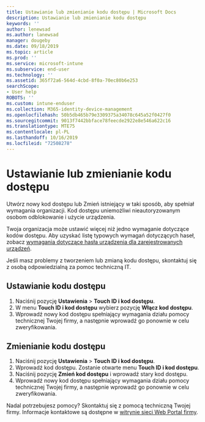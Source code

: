 ```yaml
---
title: Ustawianie lub zmienianie kodu dostępu | Microsoft Docs
description: Ustawianie lub zmienianie kodu dostępu
keywords: ''
author: lenewsad
ms.author: lanewsad
manager: dougeby
ms.date: 09/18/2019
ms.topic: article
ms.prod: ''
ms.service: microsoft-intune
ms.subservice: end-user
ms.technology: ''
ms.assetid: 365f72a6-564d-4cbd-8f0a-70ec80b6e253
searchScope:
- User help
ROBOTS: ''
ms.custom: intune-enduser
ms.collection: M365-identity-device-management
ms.openlocfilehash: 50b5db465b79e3309375a34078c645a52f0427f0
ms.sourcegitcommit: 9013f7442bbface78feecde2922e8e546a622c16
ms.translationtype: MTE75
ms.contentlocale: pl-PL
ms.lasthandoff: 10/16/2019
ms.locfileid: "72508278"
---
```

# <a name="set-or-change-your-passcode"></a>Ustawianie lub zmienianie kodu dostępu

Utwórz nowy kod dostępu lub Zmień istniejący w taki sposób, aby spełniał wymagania organizacji. Kod dostępu uniemożliwi nieautoryzowanym osobom odblokowanie i użycie urządzenia. 

Twoja organizacja może ustawić więcej niż jedno wymaganie dotyczące kodów dostępu. Aby uzyskać listę typowych wymagań dotyczących haseł, zobacz [wymagania dotyczące hasła urządzenia dla zarejestrowanych urządzeń](password-does-not-meet-it-administrator-requirements.md).  

Jeśli masz problemy z tworzeniem lub zmianą kodu dostępu, skontaktuj się z osobą odpowiedzialną za pomoc techniczną IT.  


## <a name="set-your-passcode"></a>Ustawianie kodu dostępu

1. Naciśnij pozycję **Ustawienia** > **Touch ID i kod dostępu**.
2. W menu **Touch ID i kod dostępu** wybierz pozycję **Włącz kod dostępu**.
3. Wprowadź nowy kod dostępu spełniający wymagania działu pomocy technicznej Twojej firmy, a następnie wprowadź go ponownie w celu zweryfikowania.

## <a name="change-your-passcode"></a>Zmienianie kodu dostępu

1. Naciśnij pozycję **Ustawienia** > **Touch ID i kod dostępu**.
2. Wprowadź kod dostępu. Zostanie otwarte menu **Touch ID i kod dostępu**.
2. Naciśnij pozycję **Zmień kod dostępu** i wprowadź stary kod dostępu.
3. Wprowadź nowy kod dostępu spełniający wymagania działu pomocy technicznej Twojej firmy, a następnie wprowadź go ponownie w celu zweryfikowania.

Nadal potrzebujesz pomocy? Skontaktuj się z pomocą techniczną Twojej firmy. Informacje kontaktowe są dostępne w [witrynie sieci Web Portal firmy](https://go.microsoft.com/fwlink/?linkid=2010980).

